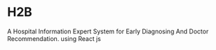 # H2B
A Hospital Information  Expert System for Early Diagnosing  And Doctor Recommendation. using React js
